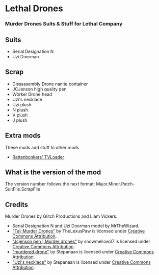 # Lethal Drones
### Murder Drones Suits & Stuff for Lethal Company

## Suits
- Serial Designation N
- Uzi Doorman

## Scrap
- Dissassembly Drone nanite container
- JCJenson high quality pen
- Worker Drone head
- Uzi's necklace
- Uzi plush
- N plush
- V plush
- J plush

## Extra mods
These mods add stuff to other mods
- [Rattenbonkers' TVLoader](https://thunderstore.io/c/lethal-company/p/AbelMuak/LethalDronesExtrasTVLoader/)

## What is the version of the mod

The version number follows the next format:
Major.Minor.Patch-SuitFile.ScrapFile

## Credits

Murder Drones by Glitch Productions and Liam Vickers.

- Serial Designation N and Uzi Doorman model by MrTheWizard.
- ["Tail Murder Drones"](https://skfb.ly/oLuC6) by TheLexusPaw is licensed under [Creative Commons Attribution](http://creativecommons.org/licenses/by/4.0/).
- ["Jcjenson pen | Murder drones"](https://skfb.ly/oGrrW) by snowmellow37 is licensed under [Creative Commons Attribution](http://creativecommons.org/licenses/by/4.0/).
- ["murdered drone"](https://skfb.ly/oO9Kp) by Stepanaan is licensed under [Creative Commons Attribution](http://creativecommons.org/licenses/by/4.0/).
- ["Uzi's necklace"](https://skfb.ly/oQPGy) by Stepanaan is licensed under [Creative Commons Attribution](http://creativecommons.org/licenses/by/4.0/).